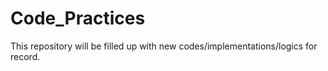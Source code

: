 # Code_Practices

This repository will be filled up with new codes/implementations/logics for record.
